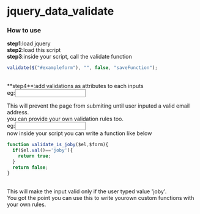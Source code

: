 # jquery_data_validate

### How to use

**step1**:load jquery<br/>
**step2**:load this script<br/>
**step3**:inside your script, call the validate function <br> 
```javascript
validate($("#exampleform"), "", false, "saveFunction");
```
<br/>
**step4**:add validations as attributes to each inputs <br>
eg:<input type="text" name="email" data-validation="required,email" data-validation-error-msg-required="Email cannot be empty" data-validation-error-msg-email="Invalid Email"><br>

This will prevent the page from submiting until user inputed a valid email address.<br>
you can provide your own validation rules too.<br>
eg:<input type="text" name="name" data-validation="required,is_joby" data-validation-error-msg-required="name cannot be empty" data-validation-error-msg-is_joby="Invalid"><br>
now inside your script you can write a function like below<br>
```javascript
function validate_is_joby($el,$form){
  if($el.val()=='joby'){
    return true;
  }
  return false;
}
```
<br>
This will make the input valid only if the user typed value 'joby'.<br>
You got the point you can use this to write yourown custom functions with your own rules. 

